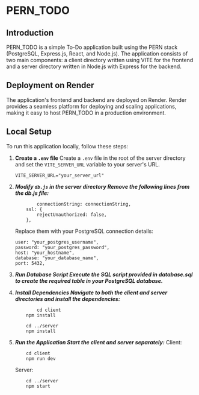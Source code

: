 # PERN_TODO

## Introduction
PERN_TODO is a simple To-Do application built using the PERN stack (PostgreSQL, Express.js, React, and Node.js). The application consists of two main components: a client directory written using VITE for the frontend and a server directory written in Node.js with Express for the backend.

## Deployment on Render
The application's frontend and backend are deployed on Render. Render provides a seamless platform for deploying and scaling applications, making it easy to host PERN_TODO in a production environment.

## Local Setup

To run this application locally, follow these steps:

1. **Create a `.env` file**
   Create a `.env` file in the root of the server directory and set the `VITE_SERVER_URL` variable to your server's URL.

   ```env
   VITE_SERVER_URL="your_server_url"
   ```

2. ***Modify `db.js` in the server directory Remove the following lines from the db.js file:***
    ```
            connectionString: connectionString,
        ssl: {
            rejectUnauthorized: false,
        },
    ```
    Replace them with your PostgreSQL connection details:
    ```
    user: "your_postgres_username",
    password: "your_postgres_password",
    host: "your_hostname",
    database: "your_database_name",
    port: 5432,

    ```

3. ***Run Database Script Execute the SQL script provided in database.sql to create the required table in your PostgreSQL database.***

4. ***Install Dependencies Navigate to both the client and server directories and install the dependencies:***
    ```
            cd client
        npm install

        cd ../server
        npm install

    ```

5. ***Run the Application Start the client and server separately:***
    Client:
    ```
        cd client
        npm run dev

    ```
    Server:
    ```
        cd ../server
        npm start


    ```